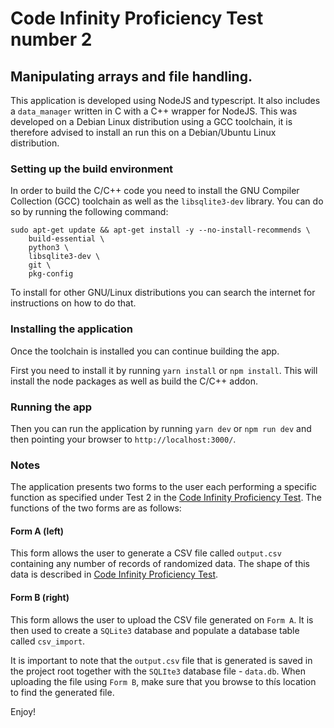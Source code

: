 # Code Infinity Proficiency Test number 2

## Manipulating arrays and file handling.

This application is developed using NodeJS and typescript. It also includes a `data_manager` written in C with a C++ wrapper for NodeJS. This was developed on a Debian Linux distribution using a GCC toolchain, it is therefore advised to install an run this on a Debian/Ubuntu Linux distribution.

### Setting up the build environment

In order to build the C/C++ code you need to install the GNU Compiler Collection (GCC) toolchain as well as the `libsqlite3-dev` library. You can do so by running the following command:

```shell
sudo apt-get update && apt-get install -y --no-install-recommends \
    build-essential \
    python3 \
    libsqlite3-dev \
    git \
    pkg-config
```

To install for other GNU/Linux distributions you can search the internet for instructions on how to do that.

### Installing the application

Once the toolchain is installed you can continue building the app.

First you need to install it by running `yarn install` or `npm install`. This will install the node packages as well as build the C/C++ addon.

### Running the app

Then you can run the application by running `yarn dev` or `npm run dev` and then pointing your browser to `http://localhost:3000/`.

### Notes

The application presents two forms to the user each performing a specific function as specified under Test 2 in the [Code Infinity Proficiency Test](docs/TEST2.pdf). The functions of the two forms are as follows:

#### Form A (left)

This form allows the user to generate a CSV file called `output.csv` containing any number of records of randomized data. The shape of this data is described in [Code Infinity Proficiency Test](docs/TEST2.pdf).

#### Form B (right)

This form allows the user to upload the CSV file generated on `Form A`. It is then used to create a `SQLite3` database and populate a database table called `csv_import`.

It is important to note that the `output.csv` file that is generated is saved in the project root together with the `SQLIte3` database file - `data.db`. When uploading the file using `Form B`, make sure that you browse to thís location to find the generated file.

Enjoy!
